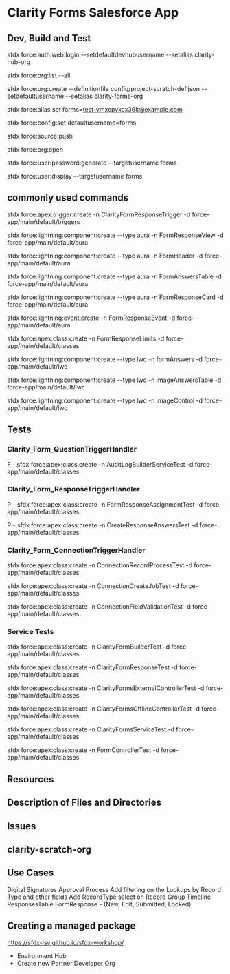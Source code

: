 # Clarity Forms Salesforce App

## Dev, Build and Test
sfdx force:auth:web:login --setdefaultdevhubusername --setalias clarity-hub-org

sfdx force:org:list --all

sfdx force:org:create --definitionfile config/project-scratch-def.json --setdefaultusername --setalias clarity-forms-org

sfdx force:alias:set forms=test-vmxcpvxcx39k@example.com

sfdx force:config:set defaultusername=forms

sfdx force:source:push

sfdx force:org:open

sfdx force:user:password:generate --targetusername forms

sfdx force:user:display --targetusername forms

## commonly used commands

sfdx force:apex:trigger:create -n ClarityFormResponseTrigger -d force-app/main/default/triggers

sfdx force:lightning:component:create --type aura -n FormResponseView -d force-app/main/default/aura

sfdx force:lightning:component:create --type aura -n FormHeader -d force-app/main/default/aura

sfdx force:lightning:component:create --type aura -n FormAnswersTable -d force-app/main/default/aura

sfdx force:lightning:component:create --type aura -n FormResponseCard -d force-app/main/default/aura

sfdx force:lightning:event:create -n FormResponseEvent -d force-app/main/default/aura

sfdx force:apex:class:create -n FormResponseLimits -d force-app/main/default/classes

sfdx force:lightning:component:create --type lwc -n formAnswers -d force-app/main/default/lwc

sfdx force:lightning:component:create --type lwc -n imageAnswersTable -d force-app/main/default/lwc

sfdx force:lightning:component:create --type lwc -n imageControl -d force-app/main/default/lwc

## Tests

### Clarity_Form_QuestionTriggerHandler

F - sfdx force:apex:class:create -n AuditLogBuilderServiceTest -d force-app/main/default/classes

### Clarity_Form_ResponseTriggerHandler

P - sfdx force:apex:class:create -n FormResponseAssignmentTest -d force-app/main/default/classes

P - sfdx force:apex:class:create -n CreateResponseAnswersTest -d force-app/main/default/classes

### Clarity_Form_ConnectionTriggerHandler

sfdx force:apex:class:create -n ConnectionRecordProcessTest -d force-app/main/default/classes

sfdx force:apex:class:create -n ConnectionCreateJobTest -d force-app/main/default/classes

sfdx force:apex:class:create -n ConnectionFieldValidationTest -d force-app/main/default/classes

### Service Tests

sfdx force:apex:class:create -n ClarityFormBuilderTest -d force-app/main/default/classes

sfdx force:apex:class:create -n ClarityFormResponseTest -d force-app/main/default/classes

sfdx force:apex:class:create -n ClarityFormsExternalControllerTest -d force-app/main/default/classes

sfdx force:apex:class:create -n ClarityFormsOfflineControllerTest -d force-app/main/default/classes

sfdx force:apex:class:create -n ClarityFormsServiceTest -d force-app/main/default/classes

sfdx force:apex:class:create -n FormControllerTest -d force-app/main/default/classes

## Resources


## Description of Files and Directories


## Issues


## clarity-scratch-org 

## Use Cases
Digital Signatures Approval Process
Add filtering on the Lookups by Record Type and other fields
Add RecordType select on Record Group
Timeline
ResponsesTable
FormResponse - (New, Edit, Submitted, Locked)

## Creating a managed package

https://sfdx-isv.github.io/sfdx-workshop/

- Environment Hub
- Create new Partner Developer Org

